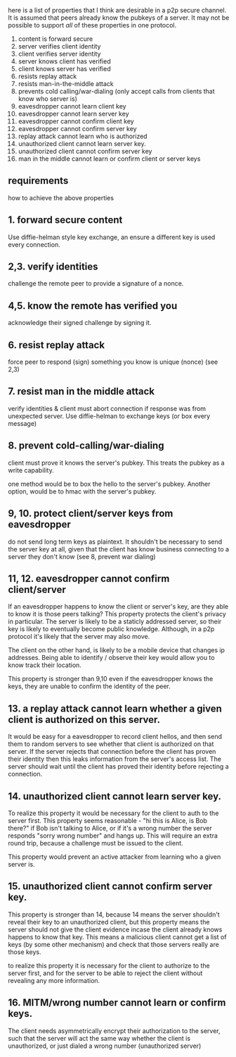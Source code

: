 here is a list of properties that I think are desirable in a p2p secure channel. It is assumed that peers already know the pubkeys of a server. It may not be possible to support _all_ of these properties in one protocol.

1. content is forward secure
2. server verifies client identity
3. client verifies server identity
4. server knows client has verified
5. client knows server has verified
6. resists replay attack
7. resists man-in-the-middle attack
8. prevents cold calling/war-dialing (only accept calls from clients that know who server is)
9. eavesdropper cannot learn client key
10. eavesdropper cannot learn server key
11. eavesdropper cannot confirm client key
12. eavesdropper cannot confirm server key
13. replay attack cannot learn who is authorized
14. unauthorized client cannot learn server key.
15. unauthorized client cannot confirm server key
16. man in the middle cannot learn or confirm client or server keys

## requirements

how to achieve the above properties

## 1. forward secure content

Use diffie-helman style key exchange, an ensure a different key is used every connection.

## 2,3. verify identities

challenge the remote peer to provide a signature of a nonce.

## 4,5. know the remote has verified you

acknowledge their signed challenge by signing it.

## 6. resist replay attack

force peer to respond (sign) something you know is unique (nonce) (see 2,3)

## 7. resist man in the middle attack

verify identities & client must abort connection if response was from unexpected server.
Use diffie-helman to exchange keys (or box every message)

## 8. prevent cold-calling/war-dialing

client must prove it knows the server's pubkey.
This treats the pubkey as a write capability.

one method would be to box the hello to the server's pubkey.
Another option, would be to hmac with the server's pubkey.

## 9, 10. protect client/server keys from eavesdropper

do not send long term keys as plaintext.
It shouldn't be necessary to send the server key at all, given that the client has know business connecting to a server they don't know (see 8, prevent war dialing)

## 11, 12. eavesdropper cannot confirm client/server

If an eavesdropper happens to know the client or server's key, are they able to know it is those peers talking? This property protects the client's privacy in particular. The server is likely to be a staticly addressed server, so their key is likely to eventually become public knowledge. Although, in a p2p protocol it's likely that the server may also move.

The client on the other hand, is likely to be a mobile device that changes ip addresses. Being able to identify / observe their key would allow you to know track their location.

This property is stronger than 9,10 even if the eavesdropper knows the keys, they are unable to confirm the identity of the peer.

## 13. a replay attack cannot learn whether a given client is authorized on this server.

It would be easy for a eavesdropper to record client hellos, and then send them to random servers to see whether that client is authorized on that server. If the server rejects that connection before the client has proven their identity then this leaks information from the server's access list. The server should wait until the client has proved their identity before rejecting a connection.

## 14. unauthorized client cannot learn server key.

To realize this property it would be necessary for the client to auth to the server first.
This property seems reasonable - "hi this is Alice, is Bob there?" if Bob isn't talking to Alice, or if it's a wrong number the server responds "sorry wrong number" and hangs up. This will require an extra round trip, because a challenge must be issued to the client.

This property would prevent an active attacker from learning who a given server is.

## 15. unauthorized client cannot confirm server key.

This property is stronger than 14, because 14 means the server shouldn't reveal their key to an unauthorized client, but this property means the server should not give the client evidence incase the client already knows happens to know that key. This means a malicious client cannot get a list of keys (by some other mechanism) and check that those servers really are those keys.

to realize this property it is necessary for the client to authorize to the server first, and for the server to be able to reject the client without revealing any more information. 

## 16. MITM/wrong number cannot learn or confirm keys.

The client needs asymmetrically encrypt their authorization to the server, such that the server will act the same way whether the client is unauthorized, or just dialed a wrong number (unauthorized server)

